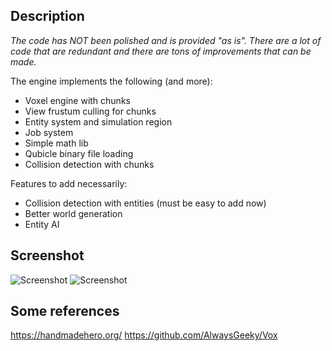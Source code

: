 ## Description

*The code has NOT been polished and is provided "as is". There are a lot of code that are redundant and there are tons of improvements that can be made.*

The engine implements the following (and more):
- Voxel engine with chunks 
- View frustum culling for chunks
- Entity system and simulation region
- Job system
- Simple math lib
- Qubicle binary file loading
- Collision detection with chunks

Features to add necessarily:
- Collision detection with entities (must be easy to add now)
- Better world generation 
- Entity AI

## Screenshot
![Screenshot](https://i.imgur.com/fLxbDih.png)
![Screenshot](https://i.imgur.com/5QDUtTT.png)

## Some references
https://handmadehero.org/
https://github.com/AlwaysGeeky/Vox
